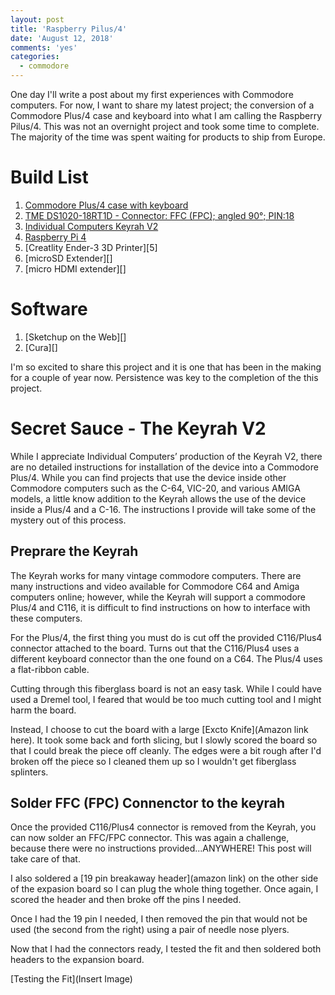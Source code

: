 ```yaml
---
layout: post
title: 'Raspberry Pilus/4'
date: 'August 12, 2018'
comments: 'yes'
categories:
  - commodore
---
```


One day I'll write a post about my first experiences with Commodore computers. For now, I want to share my latest project; the conversion of a Commodore Plus/4 case and keyboard into what I am calling the Raspberry Pilus/4. This was not an overnight project and took some time to complete. The majority of the time was spent waiting for products to ship from Europe.

# Build List
1. [Commodore Plus/4 case with keyboard][1]
2. [TME DS1020-18RT1D - Connector: FFC (FPC); angled 90°; PIN:18][2]
3. [Individual Computers Keyrah V2][3]
4. [Raspberry Pi 4][4]
5. [Creatlity Ender-3 3D Printer][5]
6. [microSD Extender][]
7. [micro HDMI extender][]

# Software
1. [Sketchup on the Web][]
2. [Cura][]

I'm so excited to share this project and it is one that has been in the making for a couple of year now. Persistence was key to the completion of the this project.

# Secret Sauce - The Keyrah V2
While I appreciate Individual Computers’ production of the Keyrah V2, there are no detailed instructions for installation of the device into a Commodore Plus/4. While you can find projects that use the device inside other Commodore computers such as the C-64, VIC-20, and various AMIGA models, a little know addition to the Keyrah allows the use of the device inside a Plus/4 and a C-16. The instructions I provide will take some of the mystery out of this process.

## Preprare the Keyrah
The Keyrah works for many vintage commodore computers. There are many instructions and video available for Commodore C64 and Amiga computers online; however, while the Keyrah will support a commodore Plus/4 and C116, it is difficult to find instructions on how to interface with these computers.

For the Plus/4, the first thing you must do is cut off the provided C116/Plus4 connector attached to the board. Turns out that the C116/Plus4 uses a different keyboard connector than the one found on a C64. The Plus/4 uses a flat-ribbon cable.

Cutting through this fiberglass board is not an easy task. While I could have used a Dremel tool, I feared that would be too much cutting tool and I might harm the board.

Instead, I choose to cut the board with a large [Excto Knife](Amazon link here). It took some back and forth slicing, but I slowly scored the board so that I could break the piece off cleanly. The edges were a bit rough after I'd broken off the piece so I cleaned them up so I wouldn't get fiberglass splinters.

## Solder FFC (FPC) Connenctor to the keyrah
Once the provided C116/Plus4 connector is removed from the Keyrah, you can now solder an FFC/FPC connector. This was again a challenge, because there were no instructions provided...ANYWHERE! This post will take care of that.

I also soldered a [19 pin breakaway header](amazon link) on the other side of the expasion board so I can plug the whole thing together. Once again, I scored the header and then broke off the pins I needed.

Once I had the 19 pin I needed, I then removed the pin that would not be used (the second from the right) using a pair of needle nose plyers.

Now that I had the connectors ready, I tested the fit and then soldered both headers to the expansion board.

[Testing the Fit](Insert Image)



[1]: https://en.wikipedia.org/wiki/Commodore_Plus/4/
[2]: https://www.tme.eu/en/details/ds1020-18rt1d/connectors-ffc-fpc-254mm/connfly/
[3]: https://icomp.de/shop-icomp/en/shop/product/keyrah-v2.html
[4]:
[5]:
